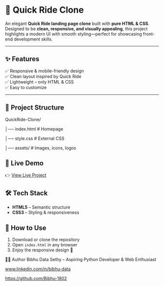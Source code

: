 # 🚗 Quick Ride Clone  

An elegant **Quick Ride landing page clone** built with **pure HTML & CSS**.  
Designed to be **clean, responsive, and visually appealing**, this project highlights a modern UI with smooth styling—perfect for showcasing front-end development skills.  

---

## ✨ Features  

✅ Responsive & mobile-friendly design  
✅ Clean layout inspired by Quick Ride  
✅ Lightweight – only HTML & CSS  
✅ Easy to customize  

---

## 📂 Project Structure  

QuickRide-Clone/

│── index.html # Homepage

│── style.css # External CSS

│── assets/ # Images, icons, logos


## 🚀 Live Demo  

👉 [View Live Project]( https://bibhu-1802.github.io/QuickRide-Clone/)  


## 🛠️ Tech Stack  

- **HTML5** – Semantic structure  
- **CSS3** – Styling & responsiveness  


## 📌 How to Use  

1. Download or clone the repository  
2. Open `index.html` in any browser  
3. Enjoy the responsive design 🚀  



👨‍💻 Author Bibhu Data Sethy – Aspiring Python Developer & Web Enthusiast

www.linkedin.com/in/bibhu-data


https://github.com/Bibhu-1802
